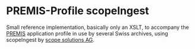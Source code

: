 # PREMIS-Profile scopeIngest
Small reference implementation, basically only an XSLT, to accompany the [PREMIS](http://www.loc.gov/standards/premis/v2/index.html) application profile in use by several Swiss archives, using scopeIngest by [scope solutions AG](https://www.scope.ch).
